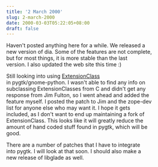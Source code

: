 ```yaml
---
title: '2 March 2000'
slug: 2-march-2000
date: 2000-03-03T05:22:05+08:00
draft: false
---
```


Haven\'t posted anything here for a while. We released a\
new version of dia. Some of the features are not complete,\
but for most things, it is more stable than the last\
version. I also updated the web site this time :)

Still looking into using
[ExtensionClass](http://www.digicool.com/releases/ExtensionClass/)\
in pygtk/gnome-python. I wasn\'t able to find any info on\
subclassing ExtensionClasses from C and didn\'t get any\
response from Jim Fulton, so I went ahead and added the\
feature myself. I posted the patch to Jim and the zope-dev\
list for anyone else who may want it. I hope it gets\
included, as I don\'t want to end up maintaining a fork of\
ExtensionClass. This looks like it will greatly reduce the\
amount of hand coded stuff found in pygtk, which will be\
good.

There are a number of patches that I have to integrate\
into pygtk. I will look at that soon. I should also make a\
new release of libglade as well.
